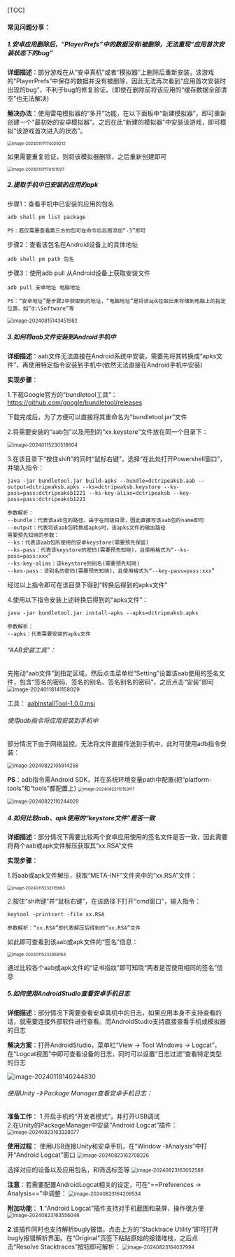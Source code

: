 [TOC]







#### 常见问题分享：

##### 1.安卓应用删除后，“PlayerPrefs”中的数据没有i被删除，无法重现“应用首次安装状态下的bug”

**详细描述**：部分游戏在从“安卓真机”或者“模拟器”上删除后重新安装，该游戏的“PlayerPrefs”中保存的数据并没有被删除，因此无法再次看到“应用首次安装时出现的bug”，不利于bug的修复验证。(即使在删除前将该应用的“缓存数据全部清空”也无法解决)

**解决办法**：使用雷电模拟器的“多开”功能，在以下面板中“新建模拟器”，即可重新创建一个“最初始的安卓模拟器”。之后在此“新建的模拟器”中安装该游戏，即可模拟“该游戏首次进入的状态”。

<img src="https://gitee.com/kakaix892/image-host/raw/main/Typora/image-20240107174029212.png" alt="image-20240107174029212" style="zoom: 67%;" />

如果需要重复验证，则将该模拟器删除，之后重新创建即可

<img src="https://gitee.com/kakaix892/image-host/raw/main/Typora/image-20240107174101027.png" alt="image-20240107174101027" style="zoom: 67%;" />



##### 2.提取手机中已安装的应用的apk

步骤1：查看手机中已安装的应用的包名

```
adb shell pm list package

PS：若仅需要查看第三方的包可在命令后后面添加“-3”即可
```

步骤2：查看该包名在Android设备上的具体地址

```
adb shell pm path 包名
```

步骤3：使用adb pull 从Android设备上获取安装文件

```
adb pull 安卓地址 电脑地址

PS：“安卓地址”是步骤2中获取到的地址，“电脑地址”是将该apk拉取出来存储到电脑上的指定位置，如“d:\Software”等
```

<img src="https://gitee.com/kakaix892/image-host/raw/main/Typora/image-20240815143451982.png" alt="image-20240815143451982" style="zoom:80%;" />



##### 3.如何将aab文件安装到Android手机中

**详细描述**：aab文件无法直接在Android系统中安装，需要先将其转换成“apks文件”，再使用特定指令安装到手机中(依然无法直接在Android手机中安装)

**实现步骤**：

1.下载Google官方的“bundletool工具”：https://github.com/google/bundletool/releases

下载完成后，为了方便可以直接将其重命名为“bundletool.jar”文件

2.将需要安装的“aab包”以及用到的“xx.keystore”文件放在同一个目录下：

<img src="https://gitee.com/kakaix892/image-host/raw/main/Typora/image-20240115230518604.png" alt="image-20240115230518604" style="zoom:80%;" />

3.在该目录下“按住shift”的同时“鼠标右键”，选择“在此处打开Powershell窗口”，并输入指令：

```
java -jar bundletool.jar build-apks --bundle=dctripeaksb.aab --output=dctripeaksb.apks --ks=dctripeaksb.keystore --ks-pass=pass:dctripeaksb1221 --ks-key-alias=dctripeaksb --key-pass=pass:dctripeaksb1221

参数解析：
--bundle：代表该aab包的路径，由于在同级目录，因此直接写该aab包的name即可
--output：代表将该aab包转换成apks时，该apks文件的输出路径
需要预先知晓的参数：
--ks：代表该aab包所使用的安卓keystore(需要预先保留)
--ks-pass：代表该keystore的密码(需要预先知晓)，且使用格式为“--ks-pass=pass:xxx”
--ks-key-alias：该keystore的别名(需要预先知晓)
--kes-pass：该别名的密码(需要预先知晓)，且使用格式为“--key-pass=pass:xxx”
```

经过以上指令即可在该目录下得到“转换后得到的apks文件”

4.使用以下指令安装上述转换后得到的“apks文件”：

```
java -jar bundletool.jar install-apks --apks=dctripeaksb.apks

参数解析：
--apks：代表需要安装的apks文件
```

###### “AAB安装工具”：

先拖动“aab文件”到指定区域，然后点击菜单栏“Setting”设置该aab使用的签名文件，包含“签名的密码、签名的别名、签名别名的密码”，之后点击“安装”即可
<img src="https://gitee.com/kakaix892/image-host/raw/main/Typora/image-20240118141158029.png" alt="image-20240118141158029" style="zoom:85%;" />

工具： [aabInstallTool-1.0.0.msi](..\资源文件\A-KEY\aabInstallTool-1.0.0.msi) 



###### 使用adb指令将应用安装到手机中

部分情况下由于网络监控，无法将文件直接传送到手机中，此时可使用adb指令安装：

<img src="https://gitee.com/kakaix892/image-host/raw/main/Typora/image-20240822105914258.png" alt="image-20240822105914258" style="zoom: 80%;" />

**PS**：adb指令需Android SDK，并在系统环境变量path中配置(把“platform-tools”和“tools”都配置上)
<img src="https://gitee.com/kakaix892/image-host/raw/main/Typora/image-20240822110153117.png" alt="image-20240822110153117" style="zoom:67%;" />

<img src="https://gitee.com/kakaix892/image-host/raw/main/Typora/image-20240822110244029.png" alt="image-20240822110244029" style="zoom:80%;" />



##### 4.如何比较aab、apk使用的“keystore文件”是否一致

**详细描述**：部分情况下需要比较两个安卓应用使用的签名文件是否一致，因此需要将两个aab或apk文件解压获取其“xx.RSA”文件

**实现步骤**：

1.将aab或apk文件解压，获取“META-INF”文件夹中的“xx.RSA”文件：

<img src="https://gitee.com/kakaix892/image-host/raw/main/Typora/image-20240115232115663.png" alt="image-20240115232115663" style="zoom: 67%;" />

2.按住“shift键”并“鼠标右键”，在该路径下打开“cmd窗口”，输入指令：

```
keytool -printcert -file xx.RSA

参数解析：“xx.RSA”即代表解压后得到的“xx.RSA”文件
```

如此即可查看到该aab或apk文件的“签名”信息：

<img src="https://gitee.com/kakaix892/image-host/raw/main/Typora/image-20240115232958164.png" alt="image-20240115232958164" style="zoom:67%;" />

通过比较各个aab或apk文件的“证书指纹”即可知晓“两者是否使用相同的签名”信息





##### 5.如何使用AndroidStudio查看安卓手机日志

**详细描述**：部分情况下需要查看安卓真机中的日志，如果应用本身不支持查看的话，就需要连接外部软件进行查看。而AndroidStudio支持直接查看手机或模拟器的日志

**解决方案**：打开AndroidStudio，菜单栏“View -> Tool Windows -> Logcat”，在“Logcat视图”中即可查看设备的日志，同时可以设置“日志过滤”查看特定类型的日志

![image-20240118140244830](https://gitee.com/kakaix892/image-host/raw/main/Typora/image-20240118140244830.png)



###### 使用Unity -》 Package Manager查看安卓手机日志：

**准备工作**：
1.开启手机的“开发者模式”，并打开USB调试  
2.在Unity的PackageManager中安装“Android Logcat”插件：
<img src="https://gitee.com/kakaix892/image-host/raw/main/Typora/image-20240823163328077.png" alt="image-20240823163328077" style="zoom:80%;" />

**使用过程**：
使用USB连接Unity和安卓手机，在“Window -》Analysis”中打开“Android Logcat”窗口
<img src="https://gitee.com/kakaix892/image-host/raw/main/Typora/image-20240823162708226.png" alt="image-20240823162708226" style="zoom:80%;" />

选择对应的设备以及应用包名，和筛选标签等
<img src="https://gitee.com/kakaix892/image-host/raw/main/Typora/image-20240823163052589.png" alt="image-20240823163052589" style="zoom:80%;" />

**注意**：若需要配置AndroidLogcat相关的设定，可在“==Preferences -> Analysis==”中调整：
<img src="https://gitee.com/kakaix892/image-host/raw/main/Typora/image-20240823164209534.png" alt="image-20240823164209534" style="zoom:80%;" />

**附加功能**：
**1**.“Android Logcat”插件支持对手机截图和录屏，操作很方便
<img src="https://gitee.com/kakaix892/image-host/raw/main/Typora/image-20240823163556046.png" alt="image-20240823163556046" style="zoom:80%;" />

**2**.该插件同时也支持解析bugly报错。点击上方的“Stacktrace Utility”即可打开bugly报错解析界面。在“Original”页签下粘贴原始的报错堆栈，之后点击“Resolve Stacktraces”按钮即可解析：
<img src="https://gitee.com/kakaix892/image-host/raw/main/Typora/image-20240823164037994.png" alt="image-20240823164037994" style="zoom:80%;" />










